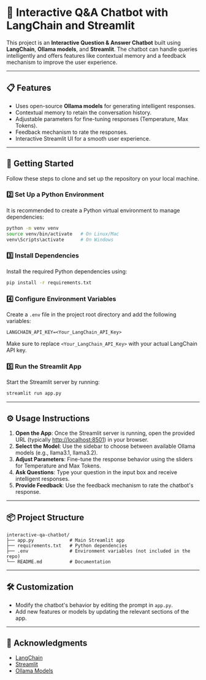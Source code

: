 # 🤖 Interactive Q&A Chatbot with LangChain and Streamlit

This project is an **Interactive Question & Answer Chatbot** built using **LangChain**, **Ollama models**, and **Streamlit**. The chatbot can handle queries intelligently and offers features like contextual memory and a feedback mechanism to improve the user experience.

---

## 📋 Features
- Uses open-source **Ollama models** for generating intelligent responses.
- Contextual memory to retain the conversation history.
- Adjustable parameters for fine-tuning responses (Temperature, Max Tokens).
- Feedback mechanism to rate the responses.
- Interactive Streamlit UI for a smooth user experience.

---

## 🚀 Getting Started

Follow these steps to clone and set up the repository on your local machine.


### 2️⃣ Set Up a Python Environment
It is recommended to create a Python virtual environment to manage dependencies:
```bash
python -m venv venv
source venv/bin/activate   # On Linux/Mac
venv\Scripts\activate      # On Windows
```

### 3️⃣ Install Dependencies
Install the required Python dependencies using:
```bash
pip install -r requirements.txt
```

### 4️⃣ Configure Environment Variables
Create a `.env` file in the project root directory and add the following variables:
```
LANGCHAIN_API_KEY=<Your_LangChain_API_Key>
```
Make sure to replace `<Your_LangChain_API_Key>` with your actual LangChain API key.

### 5️⃣ Run the Streamlit App
Start the Streamlit server by running:
```bash
streamlit run app.py
```

---

## ⚙️ Usage Instructions

1. **Open the App**: Once the Streamlit server is running, open the provided URL (typically [http://localhost:8501](http://localhost:8501)) in your browser.
2. **Select the Model**: Use the sidebar to choose between available Ollama models (e.g., llama3.1, llama3.2).
3. **Adjust Parameters**: Fine-tune the response behavior using the sliders for Temperature and Max Tokens.
4. **Ask Questions**: Type your question in the input box and receive intelligent responses.
5. **Provide Feedback**: Use the feedback mechanism to rate the chatbot's response.

---

## 📦 Project Structure
```
interactive-qa-chatbot/
├── app.py             # Main Streamlit app
├── requirements.txt   # Python dependencies
├── .env               # Environment variables (not included in the repo)
└── README.md          # Documentation
```

---

## 🛠️ Customization
- Modify the chatbot's behavior by editing the prompt in `app.py`.
- Add new features or models by updating the relevant sections of the app.

---

## 🤝 Acknowledgments
- [LangChain](https://www.langchain.com/)
- [Streamlit](https://streamlit.io/)
- [Ollama Models](https://ollama.ai/)

